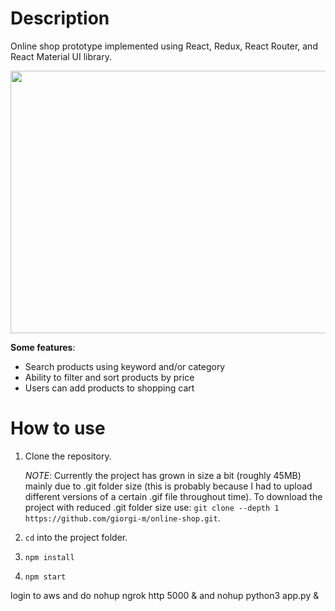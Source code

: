# Description

Online shop prototype implemented using React, Redux, React Router, and React Material UI library.


<img src="https://raw.githubusercontent.com/giorgi-m/online-shop/master/src/Images/screenshot.PNG" width="820" height="420">


**Some features**:
- Search products using keyword and/or category
- Ability to filter and sort products by price
- Users can add products to shopping cart

# How to use

1. Clone the repository.

    _NOTE_: Currently the project has grown in size a bit (roughly 45MB) mainly due to .git folder size (this is probably because I had to upload different versions of a certain .gif file throughout time). To download the project with reduced .git folder size use: ```git clone --depth 1 https://github.com/giorgi-m/online-shop.git```.

2. ```cd``` into the project folder.
3. ```npm install```
4. ```npm start```


 login to aws and do nohup ngrok http 5000 & and nohup python3 app.py &

